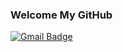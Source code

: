 ### Welcome My GitHub 

[![Gmail Badge](https://img.shields.io/badge/Gmail-d14836?style=flat-square&logo=Gmail&logoColor=white&link=mailto:dhdbsgn111@gmail.com)](mailto:dhdbsgn111@gmail.com)
	
<!--
**chalchichi/chalchichi** is a ✨ _special_ ✨ repository because its `README.md` (this file) appears on your GitHub profile.

Here are some ideas to get you started:

- 🔭 I’m currently working on ...
- 🌱 I’m currently learning ...
- 👯 I’m looking to collaborate on ...
- 🤔 I’m looking for help with ...
- 💬 Ask me about ...
- 📫 How to reach me: ...
- 😄 Pronouns: ...
- ⚡ Fun fact: ...
-->
